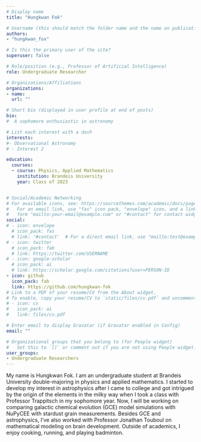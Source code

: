 ```yaml
---
# Display name
title: "Hungkwan Fok"

# Username (this should match the folder name and the name on publications)
authors:
- "hungkwan_fox"

# Is this the primary user of the site?
superuser: false

# Role/position (e.g., Professor of Artificial Intelligence)
role: Undergraduate Researcher

# Organizations/Affiliations
organizations:
- name: 
  url: ""

# Short bio (displayed in user profile at end of posts)
bio:
#  A sophomore enthusiastic in astronomy

# List each interest with a dash
interests:
#- Observational Astronomy
# - Interest 2

education:
  courses:
  - course: Physics, Applied Mathematics
    institution: Brandeis University
    year: Class of 2023


# Social/Academic Networking
# For available icons, see: https://sourcethemes.com/academic/docs/page-builder/#icons
#   For an email link, use "fas" icon pack, "envelope" icon, and a link in the
#   form "mailto:your-email@example.com" or "#contact" for contact widget.
social:
# - icon: envelope
  # icon_pack: fas
  # link: '#contact'  # For a direct email link, use "mailto:test@example.org".
# - icon: twitter
  # icon_pack: fab
  # link: https://twitter.com/USERNAME
# - icon: google-scholar
  # icon_pack: ai
  # link: https://scholar.google.com/citations?user=PERSON-ID
- icon: github
  icon_pack: fab
  link: https://github.com/hungkwan-fok
# Link to a PDF of your resume/CV from the About widget.
# To enable, copy your resume/CV to `static/files/cv.pdf` and uncomment the lines below.
# - icon: cv
#   icon_pack: ai
#   link: files/cv.pdf

# Enter email to display Gravatar (if Gravatar enabled in Config)
email: ""

# Organizational groups that you belong to (for People widget)
#   Set this to `[]` or comment out if you are not using People widget.
user_groups:
- Undergraduate Researchers
---
```


My name is Hungkwan Fok. I am an undergraduate student at Brandeis University double-majoring in physics and applied mathematics. I started to develop my interest in astrophysics after I came to college and got intrigued by the origin of the elements in the milky way when I took a class with Professor Trappitsch in my sophomore year. Now, I will be working on comparing galactic chemical evolution (GCE) model simulations with NuPyCEE with stardust grain measurements. Besides GCE and astrophysics, I’ve also worked with Professor Jonathan Touboul on mathematical modeling on brain development. Outside of academics, I enjoy cooking, running, and playing badminton. 
